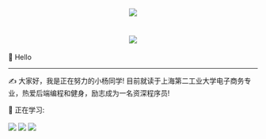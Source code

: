 <h1 align="center">
  <a href="https://sunguoqi.com/">
    <img src="https://readme-typing-svg.herokuapp.com/?lines=console.log(%22Hello%2C%20World!%22);小杨同学今天也要继续努力呀!&center=true&size=27">
  </a>
</h1>


<h1 align="center">
  <img src="https://yz-typora-img.oss-cn-shanghai.aliyuncs.com/img/GitHubBanner.gif" />
</h1>

🙋 Hello
<hr>

✍️  大家好，我是正在努力的小杨同学! 目前就读于上海第二工业大学电子商务专业，热爱后端编程和健身，励志成为一名资深程序员!


💪 正在学习:
<br>
<br>
<span >
	<img  src="[https://img.shields.io/badge/-HTML5-E34F26?style=flat-square&logo=html5&logoColor=white](https://camo.githubusercontent.com/2e2241112628f02b6133d06380981d22ef77a4a54ae68d52a84a100dd2b6e11d/68747470733a2f2f696d672e736869656c64732e696f2f62616467652f2d6a6176612d79656c6c6f773f7374796c653d666c61742d737175617265266c6f676f3d6a617661)" />
	<img  src="https://img.shields.io/badge/-JAVA-1572B6?style=flat-square&logo=JAVA" />
	<img  src="https://img.shields.io/badge/-JavaScript-oringe?style=flat-square&logo=javascript" />
</span>
